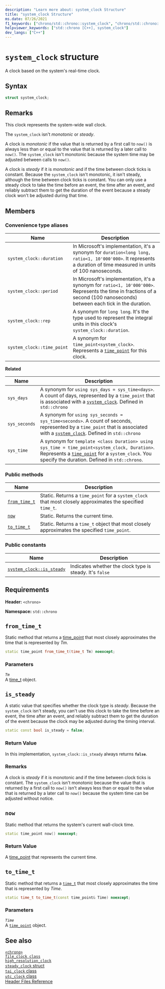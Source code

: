 ```yaml
---
description: "Learn more about: system_clock Structure"
title: "system_clock Structure"
ms.date: 07/26/2021
f1_keywords: ["chrono/std::chrono::system_clock", "chrono/std::chrono::system_clock::from_time_t", "chrono/std::chrono::system_clock::now", "chrono/std::chrono::system_clock::to_time_t", "chrono/std::chrono::system_clock::is_steady constant"]
helpviewer_keywords: ["std::chrono [C++], system_clock"]
dev_langs: ["C++"]
---
```


# `system_clock` structure

A clock based on the system's real-time clock.

## Syntax

```cpp
struct system_clock;
```

## Remarks

This clock represents the system-wide wall clock.

The `system_clock` isn't *monotonic* or *steady*.

A clock is *monotonic* if the value that is returned by a first call to `now()` is always less than or equal to the value that is returned by a later call to `now()`. The `system_clock` isn't monotonic because the system time may be adjusted between calls to `now()`.

A clock is *steady* if it is *monotonic* and if the time between clock ticks is constant. Because the `system_clock` isn't monotonic, it isn't steady, although the time between clock ticks is constant. You can only use a steady clock to take the time before an event, the time after an event, and reliably subtract them to get the duration of the event because a steady clock won't be adjusted during that time.

## Members

### Convenience type aliases

|Name|Description|
|----------|-----------------|
|`system_clock::duration`|In Microsoft's implementation, it's a synonym for `duration<long long, ratio<1, 10'000'000>`. It represents a duration of time measured in units of 100 nanoseconds.|
|`system_clock::period`|In Microsoft's implementation, it's a synonym for `ratio<1, 10'000'000>`. Represents the time in fractions of a second (100 nanoseconds) between each tick in the duration.|
|`system_clock::rep`|A synonym for `long long`. It's the type used to represent the integral units in this clock's `system_clock::duration`.|
|`system_clock::time_point`|A synonym for `time_point<system_clock>`. Represents a [`time_point`](time-point-class.md) for this clock.|

**Related**

|Name|Description|
|-|-|
|`sys_days`|A synonym for `using sys_days = sys_time<days>`. A count of days, represented by a `time_point` that is associated with a [`system_clock`](system-clock-structure.md). Defined in `std::chrono`|
|`sys_seconds`|A synonym for `using sys_seconds = sys_time<seconds>`. A count of seconds, represented by a `time_point` that is associated with a [`system_clock`](system-clock-structure.md). Defined in `std::chrono`|
|`sys_time`|A synonym for `template <class Duration> using sys_time = time_point<system_clock, Duration>`. Represents a [`time_point`](time-point-class.md) for a `system_clock`. You specify the duration. Defined in `std::chrono`.|

### Public methods

|Name|Description|
|----------|-----------------|
|[`from_time_t`](#from_time_t)|Static. Returns a `time_point` for a `system_clock` that most closely approximates the specified `time_t`.|
|[`now`](#now)|Static. Returns the current time.|
|[`to_time_t`](#to_time_t)|Static. Returns a `time_t` object that most closely approximates the specified `time_point`.|

### Public constants

|Name|Description|
|----------|-----------------|
|[`system_clock::is_steady`](#is_steady_constant)|Indicates whether the clock type is steady. It's `false`|

## Requirements

**Header:** `<chrono>`

**Namespace:** `std::chrono`

## <a name="from_time_t"></a>`from_time_t`

Static method that returns a [time_point](../standard-library/time-point-class.md) that most closely approximates the time that is represented by *Tm*.

```cpp
static time_point from_time_t(time_t Tm) noexcept;
```

### Parameters

*`Tm`*\
A [time_t](../c-runtime-library/standard-types.md) object.

## <a name="is_steady_constant"></a>`is_steady`

A static value that specifies whether the clock type is *steady*. Because the `system_clock` isn't steady, you can't use this clock to take the time before an event, the time after an event, and reliably subtract them to get the duration of the event because the clock may be adjusted during the timing interval.

```cpp
static const bool is_steady = false;
```

### Return Value

In this implementation, `system_clock::is_steady` always returns **`false`**.

### Remarks

A clock is *steady* if it is monotonic and if the time between clock ticks is constant. The `system_clock` isn't  monotonic because the value that is returned by a first call to `now()` isn't always less than or equal to the value that is returned by a later call to `now()` because the system time can be adjusted without notice.

## <a name="now"></a> `now`

Static method that returns the system's current wall-clock time.

```cpp
static time_point now() noexcept;
```

### Return Value

A [time_point](../standard-library/time-point-class.md) that represents the current time.

## <a name="to_time_t"></a> `to_time_t`

Static method that returns a [`time_t`](../c-runtime-library/standard-types.md) that most closely approximates the time that is represented by *Time*.

```cpp
static time_t to_time_t(const time_point& Time) noexcept;
```

### Parameters

*`Time`*\
A [`time_point`](../standard-library/time-point-class.md) object.

## See also

[`<chrono>`](chrono.md)\
[`file_clock class`](file-clock-class.md)\
[`high_resolution_clock`](high-resolution-clock-struct.md)\
[`steady_clock` struct](steady-clock-struct.md)\
[`tai_clock` class](tai-clock-class.md)\
[`utc_clock` class](utc-clock-class.md)\
[Header Files Reference](cpp-standard-library-header-files.md)